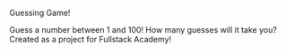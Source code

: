 Guessing Game!

Guess a number between 1 and 100! How many guesses will it take you? Created
as a project for Fullstack Academy!

